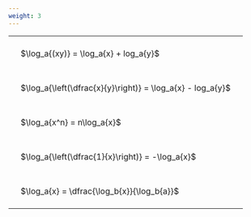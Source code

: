 ```yaml
---
weight: 3
---
```


<style type="text/css">
#T_8e6ad th.col_heading {
  text-align: left;
  font-size: 1em;
}
#T_8e6ad td {
  text-align: left;
  font-size: 1em;
  padding: 1.5em;
}
</style>
<table id="T_8e6ad">
  <thead>
  </thead>
  <tbody>
    <tr>
      <td id="T_8e6ad_row0_col0" class="data row0 col0" >$\log_a{(xy)} = \log_a{x} + log_a{y}$</td>
    </tr>
    <tr>
      <td id="T_8e6ad_row1_col0" class="data row1 col0" >$\log_a{\left(\dfrac{x}{y}\right)} = \log_a{x} - log_a{y}$</td>
    </tr>
    <tr>
      <td id="T_8e6ad_row2_col0" class="data row2 col0" >$\log_a{x^n} = n\log_a{x}$</td>
    </tr>
    <tr>
      <td id="T_8e6ad_row3_col0" class="data row3 col0" >$\log_a{\left(\dfrac{1}{x}\right)} = -\log_a{x}$</td>
    </tr>
    <tr>
      <td id="T_8e6ad_row4_col0" class="data row4 col0" >$\log_a{x} = \dfrac{\log_b{x}}{\log_b{a}}$</td>
    </tr>
  </tbody>
</table>
